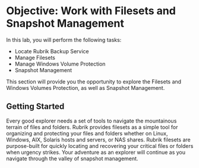 # Objective: Work with Filesets and Snapshot Management

In this lab, you will perform the following tasks:

* Locate Rubrik Backup Service
* Manage Filesets
* Manage Windows Volume Protection
* Snapshot Management

This section will provide you the opportunity to explore the Filesets and Windows Volumes Protection, as well as Snapshot Management.

## **Getting Started**

Every good explorer needs a set of tools to navigate the mountainous terrain of files and folders.  Rubrik provides filesets as a simple tool for organizing and protecting your files and folders whether on Linux, Windows, AIX, Solaris hosts and servers, or NAS shares. Rubrik filesets are purpose-built for quickly locating and recovering your critical files or folders when urgency strikes. Your adventure as an explorer will continue as you navigate through the valley of snapshot management.